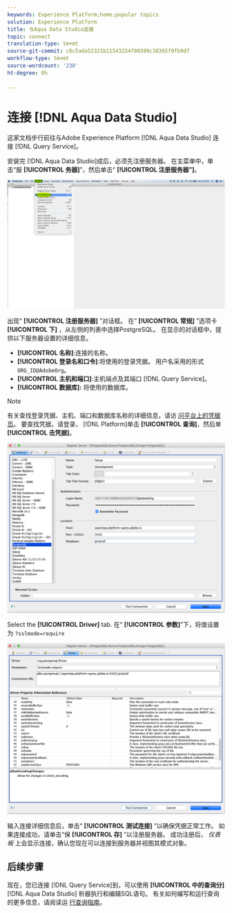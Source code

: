 ```yaml
---
keywords: Experience Platform;home;popular topics
solution: Experience Platform
title: 与Aqua Data Studio连接
topic: connect
translation-type: tm+mt
source-git-commit: c6c5ada52321b11543254f80399c38365f0fb9d7
workflow-type: tm+mt
source-wordcount: '238'
ht-degree: 0%

---
```



# 连接 [!DNL Aqua Data Studio]

这家文档步行前往与Adobe Experience Platform [!DNL Aqua Data Studio] 连接 [!DNL Query Service]。

安装完 [!DNL Aqua Data Studio]成后，必须先注册服务器。 在主菜单中，单击“服 **[!UICONTROL 务器]**”，然后单击“ **[!UICONTROL 注册服务器”]**。

![](../images/clients/aqua-data-studio/register-server.png)

出现“ **[!UICONTROL 注册服务器]** ”对话框。 在“ **[!UICONTROL 常规]** ”选项卡 **[!UICONTROL 下]** ，从左侧的列表中选择PostgreSQL。 在显示的对话框中，提供以下服务器设置的详细信息。

- **[!UICONTROL 名称]**:连接的名称。
- **[!UICONTROL 登录名和口令]**:将使用的登录凭据。 用户名采用的形式 `ORG_ID@AdobeOrg`。
- **[!UICONTROL 主机和端口]**:主机端点及其端口 [!DNL Query Service]。
- **[!UICONTROL 数据库]:** 将使用的数据库。

>[!NOTE]
>
>有关查找登录凭据、主机、端口和数据库名称的详细信息，请访 [问平台上的凭据页](https://platform.adobe.com/query/configuration)。 要查找凭据，请登录， [!DNL Platform]单击 **[!UICONTROL 查询]**，然后单 **[!UICONTROL 击凭据]**。

![](../images/clients/aqua-data-studio/register-server-general-tab.png)

Select the **[!UICONTROL Driver]** tab. 在“ **[!UICONTROL 参数]**”下，将值设置为 `?sslmode=require`

![](../images/clients/aqua-data-studio/register-server-driver-tab.png)

输入连接详细信息后，单击“ **[!UICONTROL 测试连接]** ”以确保凭据正常工作。 如果连接成功，请单击“保 **[!UICONTROL 存]** ”以注册服务器。 成功注册后， *仪表板* 上会显示连接，确认您现在可以连接到服务器并视图其模式对象。

## 后续步骤

现在，您已连接 [!DNL Query Service]到，可以使用 **[!UICONTROL 中的查询分]**[!DNL Aqua Data Studio] 析器执行和编辑SQL语句。 有关如何编写和运行查询的更多信息，请阅读运 [行查询指南](../creating-queries/creating-queries.md)。
